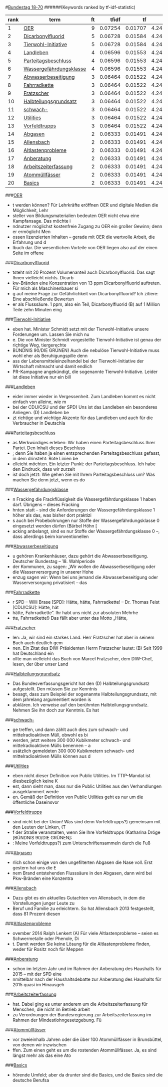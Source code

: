 #<a href='http://dip21.bundestag.de/dip21/btp/18/18070.pdf' target='x'>Bundestag 18-70</a> 
######(Keywords ranked by tf-idf-statistic) 

rank | term | ft | tfidf | tf | idf
--- | --- | ---: | ---: | ---: | ---:
1 | [OER](#oer) | 9 | 0.07254 | 0.01707 | 4.24850
2 | [Dicarbonylfluorid](#dicarbonylfluorid) | 5 | 0.06728 | 0.01584 | 4.24850
3 | [Tierwohl-Initiative](#tierwohl-initiative) | 5 | 0.06728 | 0.01584 | 4.24850
4 | [Landleben](#landleben) | 4 | 0.06596 | 0.01553 | 4.24850
5 | [Parteitagsbeschluss](#parteitagsbeschluss) | 4 | 0.06596 | 0.01553 | 4.24850
6 | [Wassergefährdungsklasse](#wassergefährdungsklasse) | 4 | 0.06596 | 0.01553 | 4.24850
7 | [Abwasserbeseitigung](#abwasserbeseitigung) | 3 | 0.06464 | 0.01522 | 4.24850
8 | [Fahrradkette](#fahrradkette) | 3 | 0.06464 | 0.01522 | 4.24850
9 | [Fratzscher](#fratzscher) | 3 | 0.06464 | 0.01522 | 4.24850
10 | [Halbteilungsgrundsatz](#halbteilungsgrundsatz) | 3 | 0.06464 | 0.01522 | 4.24850
11 | [schwach-](#schwach-) | 3 | 0.06464 | 0.01522 | 4.24850
12 | [Utilities](#utilities) | 3 | 0.06464 | 0.01522 | 4.24850
13 | [Vorfeldtrupps](#vorfeldtrupps) | 3 | 0.06464 | 0.01522 | 4.24850
14 | [Abgasen](#abgasen) | 2 | 0.06333 | 0.01491 | 4.24850
15 | [Allensbach](#allensbach) | 2 | 0.06333 | 0.01491 | 4.24850
16 | [Altlastenprobleme](#altlastenprobleme) | 2 | 0.06333 | 0.01491 | 4.24850
17 | [Anberatung](#anberatung) | 2 | 0.06333 | 0.01491 | 4.24850
18 | [Arbeitszeiterfassung](#arbeitszeiterfassung) | 2 | 0.06333 | 0.01491 | 4.24850
19 | [Atommüllfässer](#atommüllfässer) | 2 | 0.06333 | 0.01491 | 4.24850
20 | [Basics](#basics) | 2 | 0.06333 | 0.01491 | 4.24850 

###[OER](#bundestag-18-70)

* t werden können? Für Lehrkräfte eröffnen OER und digitale Medien die Möglichkeit, Lehr
* steller von Bildungsmaterialien bedeuten OER nicht etwa eine Kampfansage. Das möchte i
* ndnutzer möglichst kostenfreie Zugang zu OER ein großer Gewinn; denn er ermöglicht Men
* ossen lizenzierten Inhalten – gerade mit OER die wertvolle Arbeit, die Erfahrung und d
* lbuch dar. Die wesentlichen Vorteile von OER liegen also auf der einen Seite im offene 

###[Dicarbonylfluorid](#bundestag-18-70)

* tsteht mit 20 Prozent Volumenanteil auch Dicarbonylfluorid. Das sagt Ihnen vielleicht nichts. Dicarb
* kw-Bränden eine Konzentration von 13 ppm Dicarbonylfluorid auftreten. Für mich als Maschinenbauer si
* g auf meine Frage zur Gefährlichkeit von Dicarbonylfluorid? Ich zitiere: Eine abschließende Bewertun
* er als Flusssäure. 1 ppm, also ein Teil, Dicarbonylfluorid (B) auf 1 Million Teile zehn Minuten eing 

###[Tierwohl-Initiative](#bundestag-18-70)

* eben hat. Minister Schmidt setzt mit der Tierwohl-Initiative unsere Forderungen um. Lassen Sie mich nu
* e. Die von Minister Schmidt vorgestellte Tierwohl-Initiative ist genau der richtige Weg, tiergerechte 
* BÜNDNIS 90/DIE GRÜNEN) Auch die nebulöse Tierwohl-Initiative muss wohl eher als Beruhigungspille denn 
* ass der Lebensmitteleinzelhandel bei der Tierwohl-Initiative der Wirtschaft mitmacht und damit endlich
*  PR-Kampagne angekündigt, die sogenannte Tierwohl-Initiative. Leider ist diese Initiative nur ein bill 

###[Landleben](#bundestag-18-70)

* eider immer wieder in Vergessenheit. Zum Landleben kommt es nicht einfach von alleine, wie m
* bei der CDU/CSU und der SPD) Uns ist das Landleben ein besonderes Anliegen. (D) Landleben be
* zt richtige und wichtige Akzente für das Landleben und auch für die Verbraucher in Deutschla 

###[Parteitagsbeschluss](#bundestag-18-70)

* as Merkwürdiges erleben: Wir haben einen Parteitagsbeschluss Ihrer Partei. Den Inhalt dieses Beschluss
* ; denn Sie haben ja einen entsprechenden Parteitagsbeschluss gefasst, in dem drinsteht: Rote Linien be
* elleicht möchten. Ein letzter Punkt: der Parteitagsbeschluss. Ich habe den Eindruck, dass wir zurzeit 
*  ist doch jetzt: Wie gehen Sie mit Ihrem Parteitagsbeschluss um? Was machen Sie denn jetzt, wenn es do 

###[Wassergefährdungsklasse](#bundestag-18-70)

* n Fracking die Frackflüssigkeit die Wassergefährdungsklasse 1 haben darf. Übrigens – dieses Fracking 
* hnten statt – sind die Anforderungen der Wassergefährdungsklasse 1 höher als das, was bisher dort praktizi
* s auch bei Probebohrungen nur Stoffe der Wassergefährdungsklasse 0 eingesetzt werden dürfen (Bärbel Höhn [
* acking anbelangt, sind es nur Stoffe der Wassergefährdungsklasse 0 –, dass allerdings beim konventionellen 

###[Abwasserbeseitigung](#bundestag-18-70)

* u gehören Krankenhäuser, dazu gehört die Abwasserbeseitigung.   Deutscher Bundestag – 18. Wahlperiode 
*  der Kommunen, zu sagen: „Wir wollen die Abwasserbeseitigung oder die Wasserversorgung in unserer Hohe
* enzug sagen wir: Wenn bei uns jemand die Abwasserbeseitigung oder Wasserversorgung privatisiert – das  

###[Fahrradkette](#bundestag-18-70)

* r SPD – Willi Brase [SPD]: Hätte, hätte, Fahrradkette! – Dr. Thomas Feist [CDU/CSU]: Hätte, hät
*  hätte, Fahrradkette“. Ihr habt uns nicht zur absoluten Mehrhe
* tte, Fahrradkette!) Das fällt aber unter das Motto „Hätte,  

###[Fratzscher](#bundestag-18-70)

* len: Ja, wir sind ein starkes Land. Herr Fratzscher hat aber in seinem Buch auch deutlich gem
* nen. Ein Zitat des DIW-Präsidenten Herrn Fratzscher lautet: (B) Seit 1999 hat Deutschland ein
* ollte man vielleicht das Buch von Marcel Fratzscher, dem DIW-Chef, lesen, der über unser Land 

###[Halbteilungsgrundsatz](#bundestag-18-70)

* Das Bundesverfassungsgericht hat den (D) Halbteilungsgrundsatz aufgestellt. Den müssen Sie zur Kenntnis 
* besagt, dass zum Beispiel der sogenannte Halbteilungsgrundsatz, mit dem jahrelang argumentiert worden is
* abklären. Ich verweise auf den berühmten Halbteilungsgrundsatz. Nehmen Sie ihn doch zur Kenntnis. Es hat 

###[schwach-](#bundestag-18-70)

* ge treffen, und dann zählt auch dies zum schwach- und mittelradioaktiven Müll, obwohl es bi
* werden, jetzt weitere 300 000 Kubikmeter schwach- und mittelradioaktiven Mülls benennen – a
* usätzlich gemeldeten 300 000 Kubikmetern schwach- und mittelradioaktiven Mülls können aus d 

###[Utilities](#bundestag-18-70)

*  eben nicht dieser Definition von Public Utilities. Im TTIP-Mandat ist diesbezüglich keine K
* est, dann sieht man, dass nur die Public Utilities aus den Verhandlungen ausgeklammert werde
* en. Gemäß der Definition von Public Utilities geht es nur um die öffentliche Daseinsvor 

###[Vorfeldtrupps](#bundestag-18-70)

*  sind nicht bei der Union! Was sind denn Vorfeldtrupps?) gemeinsam mit den Leuten der Linken, (T
* f der Straße veranstalten, wenn Sie Ihre Vorfeldtrupps (Katharina Dröge [BÜNDNIS 90/DIE GRÜNEN]:
* : Meine Vorfeldtrupps?) zum Unterschriftensammeln durch die Fuß 

###[Abgasen](#bundestag-18-70)

* rlich schon einige von den ungefilterten Abgasen die Nase voll. Erst gestern hat uns die E
* nem Brand entstehenden Flusssäure in den Abgasen, dann wird bei Pkw-Bränden eine Konzentra 

###[Allensbach](#bundestag-18-70)

* Dazu gibt es ein aktuelles Gutachten von Allensbach, in dem die Vorstellungen junger Leute zu
* Beruf und Familie zu erleichtern. So hat Allensbach 2013 festgestellt, dass 81 Prozent diesen 

###[Altlastenprobleme](#bundestag-18-70)

* ovember 2014 Ralph Lenkert (A) Für viele Altlastenprobleme – seien es Schwermetalle oder Phenole, Di
* t. Damit werden Sie keine Lösung für die Altlastenprobleme finden, weder für Rositz noch für Meppen  

###[Anberatung](#bundestag-18-70)

*  schon im letzten Jahr und im Rahmen der Anberatung des Haushalts für 2015 – mit der SPD eine
* nmittelbar nach der Haushaltsdebatte zur Anberatung des Haushalts für 2015 quasi im Hinausgeh 

###[Arbeitszeiterfassung](#bundestag-18-70)

*  hat. Dabei ging es unter anderem um die Arbeitszeiterfassung für Menschen, die nicht im Betrieb arbeit
*  zu Verordnungen der Bundesregierung zur Arbeitszeiterfassung im Rahmen der Mindestlohngesetzgebung. Fü 

###[Atommüllfässer](#bundestag-18-70)

* vor zweieinhalb Jahren oder die über 100 Atommüllfässer in Brunsbüttel, von denen wir inzwischen 
* ffen. Zum einen geht es um die rostenden Atommüllfässer. Ja, es sind längst mehr als das eine Ato 

###[Basics](#bundestag-18-70)

* hörende Umfeld; aber da drunter sind die Basics, und die Basics sind die deutsche Berufsa 


